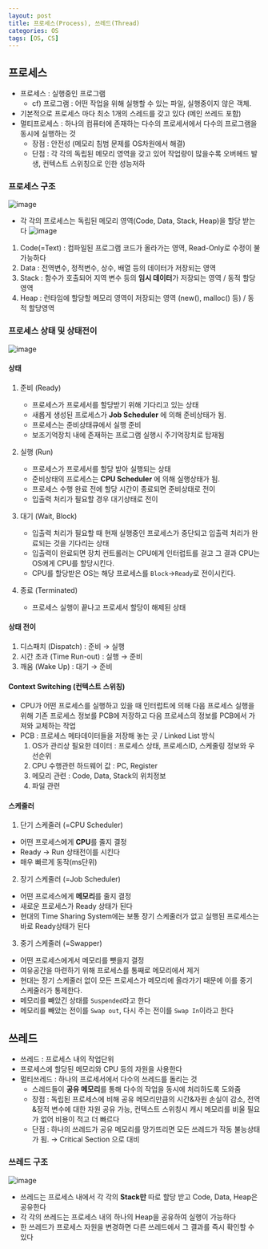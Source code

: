 ```yaml
---
layout: post
title: 프로세스(Process), 쓰레드(Thread)
categories: OS
tags: [OS, CS]
---
```

## 프로세스
- 프로세스 : 실행중인 프로그램  
  - cf) 프로그램 : 어떤 작업을 위해 실행할 수 있는 파일, 실행중이지 않은 객체.
- 기본적으로 프로세스 마다 최소 1개의 스레드를 갖고 있다 (메인 쓰레드 포함)
- 멀티프로세스 : 하나의 컴퓨터에 존재하는 다수의 프로세서에서 다수의 프로그램을 동시에 실행하는 것
  - 장점 : 안전성 (메모리 침범 문제를 OS차원에서 해결)
  - 단점 : 각 각의 독립된 메모리 영역을 갖고 있어 작업량이 많을수록 오버헤드 발생, 컨텍스트 스위칭으로 인한 성능저하

### 프로세스 구조
![image](https://user-images.githubusercontent.com/48157259/142976955-7c30e7b0-1fc2-422a-8424-93dca056564f.png)
- 각 각의 프로세스는 독립된 메모리 영역(Code, Data, Stack, Heap)을 할당 받는다
![image](https://user-images.githubusercontent.com/48157259/142977745-d9d89cf4-2ba3-4c8f-aa09-7309ec0a3297.png)
1. Code(=Text) : 컴파일된 프로그램 코드가 올라가는 영역, Read-Only로 수정이 불가능하다
2. Data : 전역변수, 정적변수, 상수, 배열 등의 데이터가 저장되는 영역
3. Stack : 함수가 호출되어 지역 변수 등의 **임시 데이터**가 저장되는 영역 / 동적 할당영역
4. Heap : 런타임에 할당할 메모리 영역이 저장되는 영역 (new(), malloc() 등) / 동적 할당영역

### 프로세스 상태 및 상태전이
![image](https://user-images.githubusercontent.com/48157259/113371616-c2abf880-93a1-11eb-8472-869cecc62bff.png)

#### 상태  
1. 준비 (Ready)
   - 프로세스가 프로세서를 할당받기 위해 기다리고 있는 상태
   - 새롭게 생성된 프로세스가 **Job Scheduler** 에 의해 준비상태가 됨.
   - 프로세스는 준비상태큐에서 실행 준비
   - 보조기억장치 내에 존재하는 프로그램 실행시 주기억장치로 탑재됨

2. 실행 (Run)
    - 프로세스가 프로세서를 할당 받아 실행되는 상태
    - 준비상태의 프로세스는 **CPU Scheduler** 에 의해 실행상태가 됨.
    - 프로세스 수행 완료 전에 할당 시간이 종료되면 준비상태로 전이
    - 입출력 처리가 필요할 경우 대기상태로 전이

3. 대기 (Wait, Block)
   - 입출력 처리가 필요할 때 현재 실행중인 프로세스가 중단되고 입출력 처리가 완료되는 것을 기다리는 상태
   - 입출력이 완료되면 장치 컨트롤러는 CPU에게 인터럽트를 걸고 그 결과 CPU는 OS에게 CPU를 할당시킨다.
   - CPU를 할당받은 OS는 해당 프로세스를 `Block`->`Ready`로 전이시킨다.

4. 종료 (Terminated)
    - 프로세스 실행이 끝나고 프로세서 할당이 해제된 상태


#### 상태 전이
1. 디스패치 (Dispatch) : 준비 → 실행
2. 시간 초과 (Time Run-out) : 실행 → 준비
3. 깨움 (Wake Up) : 대기 → 준비

#### Context Switching (컨텍스트 스위칭)
- CPU가 어떤 프로세스를 실행하고 있을 때 인터럽트에 의해 다음 프로세스 실행을 위해 기존 프로세스 정보를 PCB에 저장하고 다음 프로세스의 정보를 PCB에서 가져와 교체하는 작업
- PCB : 프로세스 메타데이터들을 저장해 놓는 곳 / Linked List 방식
  1. OS가 관리상 필요한 데이터 : 프로세스 상태, 프로세스ID, 스케줄링 정보와 우선순위
  2. CPU 수행관련 하드웨어 값 : PC, Register
  3. 메모리 관련 : Code, Data, Stack의 위치정보
  4. 파일 관련

#### 스케줄러
1. 단기 스케줄러 (=CPU Scheduler)
  - 어떤 프로세스에게 **CPU**를 줄지 결정
  - Ready -> Run 상태전이를 시킨다
  - 매우 빠르게 동작(ms단위)
2. 장기 스케줄러 (=Job Scheduler)
  - 어떤 프로세스에게 **메모리**를 줄지 결정
  - 새로운 프로세스가 Ready 상태가 된다
  - 현대의 Time Sharing System에는 보통 장기 스케줄러가 없고 실행된 프로세스는 바로 Ready상태가 된다
3. 중기 스케줄러 (=Swapper)
  - 어떤 프로세스에게서 메모리를 뺏을지 결정
  - 여유공간을 마련하기 위해 프로세스를 통째로 메모리에서 제거
  - 현대는 장기 스케줄러 없이 모든 프로세스가 메모리에 올라가기 때문에 이를 중기 스케줄러가 통제한다.
  - 메모리를 빼았긴 상태를 `Suspended`라고 한다
  - 메모리를 빼았는 전이를 `Swap out`, 다시 주는 전이를 `Swap In`이라고 한다


## 쓰레드
- 쓰레드 : 프로세스 내의 작업단위
- 프로세스에 할당된 메모리와 CPU 등의 자원을 사용한다
- 멀티쓰레드 : 하나의 프로세서에서 다수의 쓰레드를 돌리는 것
  - 스레드들이 **공유 메모리**를 통해 다수의 작업을 동시에 처리하도록 도와줌
  - 장점 : 독립된 프로세스에 비해 공유 메모리만큼의 시간&자원 손실이 감소, 전역&정적 변수에 대한 자원 공유 가능, 컨텍스트 스위칭시 캐시 메모리를 비울 필요가 없어 비용이 적고 더 빠르다
  - 단점 : 하나의 쓰레드가 공유 메모리를 망가뜨리면 모든 쓰레드가 작동 불능상태가 됨. → Critical Section 으로 대비

### 쓰레드 구조
![image](https://user-images.githubusercontent.com/48157259/142977955-f0002f6f-c4a3-41b9-b559-601ea8c5d1a2.png)
- 쓰레드는 프로세스 내에서 각 각의 **Stack만** 따로 할당 받고 Code, Data, Heap은 공유한다
- 각 각의 쓰레드는 프로세스 내의 하나의 Heap을 공유하여 실행이 가능하다
- 한 쓰레드가 프로세스 자원을 변경하면 다른 쓰레드에서 그 결과를 즉시 확인할 수 있다

